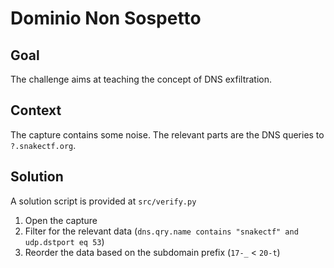 # Dominio Non Sospetto

## Goal

The challenge aims at teaching the concept of DNS exfiltration.

## Context

The capture contains some noise. The relevant parts are the DNS queries to `?.snakectf.org`.

## Solution

A solution script is provided at `src/verify.py`

1. Open the capture
2. Filter for the relevant data (`dns.qry.name contains "snakectf" and udp.dstport eq 53`)
3. Reorder the data based on the subdomain prefix (`17-_` < `20-t`)
